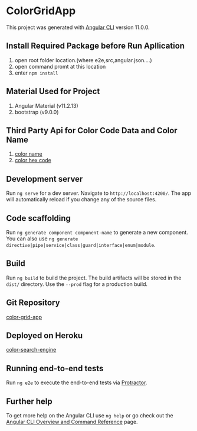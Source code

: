 # ColorGridApp

This project was generated with [Angular CLI](https://github.com/angular/angular-cli) version 11.0.0.

## Install Required Package before Run Apllication

1. open root folder location.(where e2e,src,angular.json....)
2. open command promt at this location
3. enter `npm install`

## Material Used for Project

1. Angular Material (v11.2.13)
2. bootstrap (v9.0.0)

## Third Party Api for Color Code Data and Color Name

1. [color name](https://api.color.pizza/v1/names/ "color name") 
2. [color hex code](https://api.color.pizza/v1/   "color code")


## Development server

Run `ng serve` for a dev server. Navigate to `http://localhost:4200/`. The app will automatically reload if you change any of the source files.

## Code scaffolding

Run `ng generate component component-name` to generate a new component. You can also use `ng generate directive|pipe|service|class|guard|interface|enum|module`.

## Build

Run `ng build` to build the project. The build artifacts will be stored in the `dist/` directory. Use the `--prod` flag for a production build.

## Git Repository 
[color-grid-app](https://github.com/psolanke23/color-grid-app.git "color-grid-app")

## Deployed on Heroku

[color-search-engine](https://color-search-engine.herokuapp.com/search-color "color-search-engine")

## Running end-to-end tests

Run `ng e2e` to execute the end-to-end tests via [Protractor](http://www.protractortest.org/).

## Further help

To get more help on the Angular CLI use `ng help` or go check out the [Angular CLI Overview and Command Reference](https://angular.io/cli) page.

